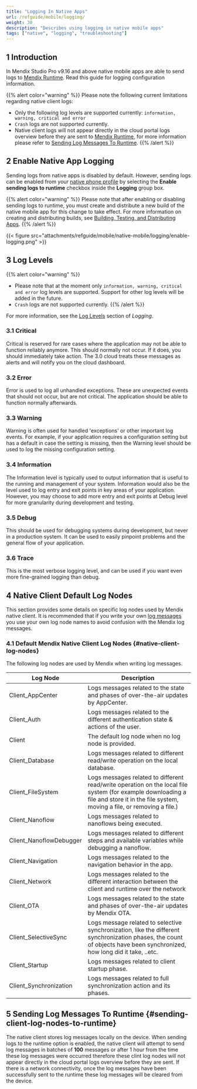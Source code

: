 ```yaml
---
title: "Logging In Native Apps"
url: /refguide/mobile/logging/
weight: 30
description: "Describes using logging in native mobile apps"
tags: ["native", "logging", "troubleshooting"]
---
```

## 1 Introduction

In Mendix Studio Pro v9.16 and above native mobile apps are able to send logs to [Mendix Runtime](refguide/runtime/). Read this guide for logging configuration information.

{{% alert color="warning" %}}
Please note the following current limitations regarding native client logs:
- Only the following log levels are supported currently: `information, warning, critical and error`
- `Crash` logs are not supported currently.
- Native client logs will not appear directly in the cloud portal logs overview before they are sent to [Mendix Runtime](refguide/runtime/), for more information please refer to [Sending Log Messages To Runtime](#sending-client-log-nodes-to-runtime).
{{% /alert %}}

## 2 Enable Native App Logging

Sending logs from native apps is disabled by default. However, sending logs can be enabled from your [native phone profile](refguide/navigation/#native-phone) by selecting the **Enable sending logs to runtime** checkbox inside the **Logging** group box.

{{% alert color="warning" %}}
Please note that after enabling or disabling sending logs to runtime, you must create and distribute a new build of the native mobile app for this change to take effect. For more information on creating and distributing builds, see [Building, Testing, and Distributing Apps](/refguide/mobile/distributing-mobile-apps/).
{{% /alert %}}

{{< figure src="attachments/refguide/mobile/native-mobile/logging/enable-logging.png" >}}

## 3 Log Levels

{{% alert color="warning" %}}
- Please note that at the moment only `information, warning, critical and error` log levels are supported. Support for other log levels will be added in the future.
- `Crash` logs are not supported currently.
{{% /alert %}}

For more information, see the [Log Levels](/refguide/logging/#log-levels) section of *Logging*.

### 3.1 Critical

Critical is reserved for rare cases where the application may not be able to function reliably anymore. This should normally not occur. If it does, you should immediately take action. The 3.0 cloud treats these messages as alerts and will notify you on the cloud dashboard.

### 3.2 Error

Error is used to log all unhandled exceptions. These are unexpected events that should not occur, but are not critical. The application should be able to function normally afterwards.

### 3.3 Warning

Warning is often used for handled 'exceptions' or other important log events. For example, if your application requires a configuration setting but has a default in case the setting is missing, then the Warning level should be used to log the missing configuration setting.

### 3.4 Information

The Information level is typically used to output information that is useful to the running and management of your system. Information would also be the level used to log entry and exit points in key areas of your application. However, you may choose to add more entry and exit points at Debug level for more granularity during development and testing.

### 3.5 Debug

This should be used for debugging systems during development, but never in a production system. It can be used to easily pinpoint problems and the general flow of your application.

### 3.6 Trace

This is the most verbose logging level, and can be used if you want even more fine-grained logging than debug.

## 4 Native Client Default Log Nodes

This section provides some details on specific log nodes used by Mendix native client. It is recommended that if you write your own [log messages](/refguide/log-message/) you use your own log node names to avoid confusion with the Mendix log messages.

### 4.1 Default Mendix Native Client Log Nodes {#native-client-log-nodes}

The following log nodes are used by Mendix when writing log messages.

| Log Node | Description
| --- | --- |
| Client_AppCenter| Logs messages related to the state and phases of over-the-air updates by AppCenter. |
| Client_Auth | Logs messages related to the different authentication state & actions of the user.|
| Client | The default log node when no log node is provided. |
| Client_Database | Logs messages related to different read/write operation on the local database. |
| Client_FileSystem | Logs messages related to different read/write operation on the local file system (for example downloading a file and store it in the file system, moving a file, or removing a file.)|
| Client_Nanoflow | Logs messages related to nanoflows being executed.|  
| Client_NanoflowDebugger | Logs messages related to different steps and available variables while debugging a nanoflow. |
| Client_Navigation | Logs messages related to the navigation behavior in the app. |
| Client_Network | Logs messages related to the different interaction between the client and runtime over the network |
| Client_OTA | Logs messages related to the state and phases of over-the-air updates by Mendix OTA. |
| Client_SelectiveSync | Logs message related to selective synchronization, like the different synchronization phases, the count of objects have been synchronized, how long did it take, ..etc. |
| Client_Startup | Logs messages related to client startup phase. |
| Client_Synchronization | Logs messages related to full synchronization action and its phases. |

## 5 Sending Log Messages To Runtime {#sending-client-log-nodes-to-runtime}

The native client stores log messages locally on the device. When sending logs to the runtime option is enabled, the native client will attempt to send log messages in batches of **100** messages or after 1 hour from the time these log messages were occurred therefore these clint log nodes will not appear directly in the cloud portal logs overview before they are sent. If there is a network connectivity, once the log messages have been successfully sent to the runtime these log messages will be cleared from the device.